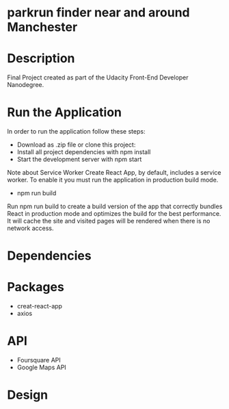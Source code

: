 # parkrun finder near and around Manchester

# Description

Final Project created as part of the Udacity Front-End Developer Nanodegree.

# Run the Application


In order to run the application follow these steps:

* Download as .zip file or clone this project:
* Install all project dependencies with npm install
* Start the development server with npm start

 Note about Service Worker Create React App, by default, includes a service worker. To enable it you must run the application in production build mode.

* npm run build

Run npm run build to create a build version of the app that correctly bundles React in production mode and optimizes the build for the best performance. It will cache the site and visited pages will be rendered when there is no network access.

# Dependencies

# Packages

* creat-react-app
* axios

# API

* Foursquare API
* Google Maps API

# Design
